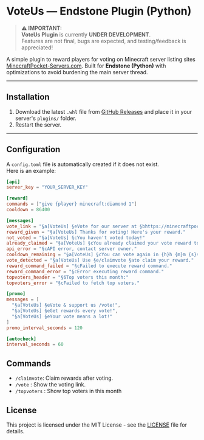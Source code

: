 # VoteUs — Endstone Plugin (Python)

> **⚠️ IMPORTANT:**  
> **VoteUs Plugin** is currently **UNDER DEVELOPMENT**.  
> Features are not final, bugs are expected, and testing/feedback is appreciated!

A simple plugin to reward players for voting on Minecraft server listing sites [MinecraftPocket-Servers.com](https://minecraftpocket-servers.com). Built for **Endstone (Python)** with optimizations to avoid burdening the main server thread.

---

## Installation
1. Download the latest `.whl` file from [GitHub Releases](https://github.com/flxzor/VoteUs/releases) and place it in your server's `plugins/` folder.  
2. Restart the server.

---

## Configuration
A `config.toml` file is automatically created if it does not exist.  
Here is an example:

```toml
[api]
server_key = "YOUR_SERVER_KEY"

[reward]
commands = ["give {player} minecraft:diamond 1"]
cooldown = 86400

[messages]
vote_link = "§a[VoteUs] §eVote for our server at §bhttps://minecraftpocket-servers.com/server/YOUR_ID/vote/"
reward_given = "§a[VoteUs] Thanks for voting! Here's your reward."
not_voted = "§a[VoteUs] §cYou haven't voted today!"
already_claimed = "§a[VoteUs] §cYou already claimed your vote reward today!"
api_error = "§cAPI error, contact server owner."
cooldown_remaining = "§a[VoteUs] §cYou can vote again in {h}h {m}m {s}s."
vote_detected = "§a[VoteUs] Use §e/claimvote §ato claim your reward."
reward_command_failed = "§cFailed to execute reward command."
reward_command_error = "§cError executing reward command."
topvoters_header = "§6Top voters this month:"
topvoters_error = "§cFailed to fetch top voters."

[promo]
messages = [
  "§a[VoteUs] §eVote & support us /vote!",
  "§a[VoteUs] §eGet rewards every vote!",
  "§a[VoteUs] §eYour vote means a lot!"
]
promo_interval_seconds = 120

[autocheck]
interval_seconds = 60
```

## Commands
- `/claimvote`: Claim rewards after voting.
- `/vote` : Show the voting link.
- `/topvoters` : Show top voters in this month

## License
This project is licensed under the MIT License - see the [LICENSE](LICENSE) file for details.
